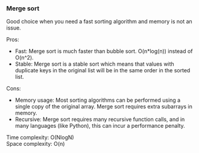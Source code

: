 ### Merge sort

Good choice when you need a fast sorting algorithm and memory is not an issue.

Pros:

- Fast: Merge sort is much faster than bubble sort. O(n*log(n)) instead of O(n^2).
- Stable: Merge sort is a stable sort which means that values with duplicate keys in the original list will be in the same order in the sorted list.

Cons:

- Memory usage: Most sorting algorithms can be performed using a single copy of the original array. Merge sort requires extra subarrays in memory.
- Recursive: Merge sort requires many recursive function calls, and in many languages (like Python), this can incur a performance penalty.

Time complexity: O(NlogN)  
Space complexity: O(n)  
